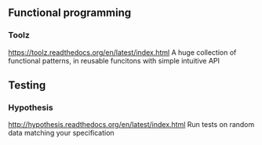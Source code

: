 ## Functional programming
### Toolz
https://toolz.readthedocs.org/en/latest/index.html
A huge collection of functional patterns, in reusable funcitons with simple intuitive API

## Testing
### Hypothesis
http://hypothesis.readthedocs.org/en/latest/index.html
Run tests on random data matching your specification
